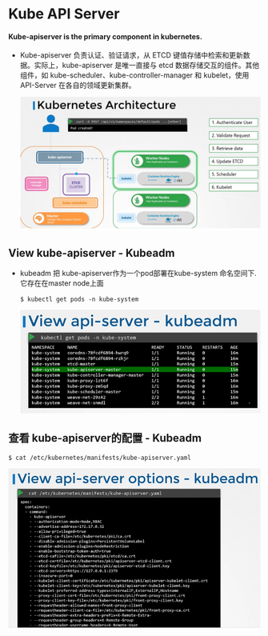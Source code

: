 # Kube API Server


#### Kube-apiserver is the primary component in kubernetes.
- Kube-apiserver 负责认证、验证请求，从 ETCD 键值存储中检索和更新数据。实际上，kube-apiserver 是唯一直接与 etcd 数据存储交互的组件。其他组件，如 kube-scheduler、kube-controller-manager 和 kubelet，使用 API-Server 在各自的领域更新集群。
  
  ![post](../../images/post.PNG)
  

## View kube-apiserver - Kubeadm
- kubeadm 把 kube-apiserver作为一个pod部署在kube-system 命名空间下.它存在在master node上面
  ```
  $ kubectl get pods -n kube-system
  ```
   
  ![kube-apiserver1](../../images/kube-apiserver1.PNG)
   
## 查看 kube-apiserver的配置 - Kubeadm

  ```
  $ cat /etc/kubernetes/manifests/kube-apiserver.yaml
  ```
  
  ![kube-apiserver2](../../images/kube-apiserver2.PNG)
